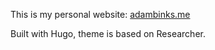 This is my personal website: [adambinks.me](adambinks.me)

Built with Hugo, theme is based on Researcher.